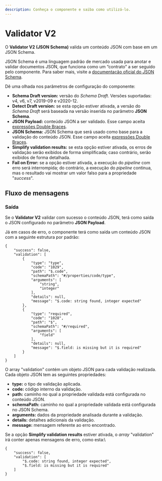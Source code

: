 ```yaml
---
description: Conheça o componente e saiba como utilizá-lo.
---
```


# Validator V2

O **Validator V2 (JSON Schema)** valida um conteúdo JSON com base em um JSON Schema.

JSON Schema é uma linguagem padrão de mercado usada para anotar e validar documentos JSON, que funciona como um “contrato” a ser seguido pelo componente. Para saber mais, visite a [documentação oficial do JSON Schema](https://json-schema.org/).

Dê uma olhada nos parâmetros de configuração do componente:

* **Schema Draft version:** versão do _Schema Draft_. Versões suportadas: v4, v6, v7, v2019-09 e v2020-12.
* **Detect Draft version:** se esta opção estiver ativada, a versão do _Schema Draft_ será baseada na versão inserida no parâmetro **JSON Schema**.
* **JSON Payload:** conteúdo JSON a ser validado. Esse campo aceita [expressões Double Braces](https://docs.digibee.com/documentation/v/pt-br/build/double-braces).
* **JSON Schema:** JSON Schema que será usado como base para a validação do conteúdo JSON. Esse campo aceita [expressões Double Braces](https://docs.digibee.com/documentation/v/pt-br/build/double-braces).
* **Simplify validation results:** se esta opção estiver ativada, os erros de validação serão exibidos de forma simplificada; caso contrário, serão exibidos de forma detalhada.
* **Fail on Error:** se a opção estiver ativada, a execução do _pipeline_ com erro será interrompida; do contrário, a execução do _pipeline_ continua, mas o resultado vai mostrar um valor falso para a propriedade "_success_".

## Fluxo de mensagens

### Saída

Se o **Validator V2** validar com sucesso o conteúdo JSON, terá como saída o JSON configurado no parâmetro **JSON Payload**.

Já em casos de erro, o componente terá como saída um conteúdo JSON com a seguinte estrutura por padrão:

```
{
    "success": false,
    "validation": [
        {
            "type": "type",
            "code": "1029",
            "path": "$.code",
            "schemaPath": "#/properties/code/type",
            "arguments": [
                "string",
                "integer"
            ],
            "details": null,
            "message": "$.code: string found, integer expected"
        },
        {
            "type": "required",
            "code": "1028",
            "path": "$",
            "schemaPath": "#/required",
            "arguments": [
                "field"
            ],
            "details": null,
            "message": "$.field: is missing but it is required"
        }
    ]
}

```

O array "validation" contém um objeto JSON para cada validação realizada. Cada objeto JSON tem as seguintes propriedades:

* **type:** o tipo de validação aplicada.
* **code:** código interno da validação.
* **path:** caminho no qual a propriedade validada está configurada no conteúdo JSON.
* **schemaPath:** caminho no qual a propriedade validada está configurada no JSON Schema.
* **arguments:** dados da propriedade analisada durante a validação.
* **details:** detalhes adicionais da validação.
* **message:** mensagem referente ao erro encontrado.

Se a opção **Simplify validation results** estiver ativada, o _array_ "validation" irá conter apenas mensagens de erro, como esta:\


```
{
    "success": false,
    "validation": [
        "$.code: string found, integer expected",
        "$.field: is missing but it is required"
    ]
}

```

